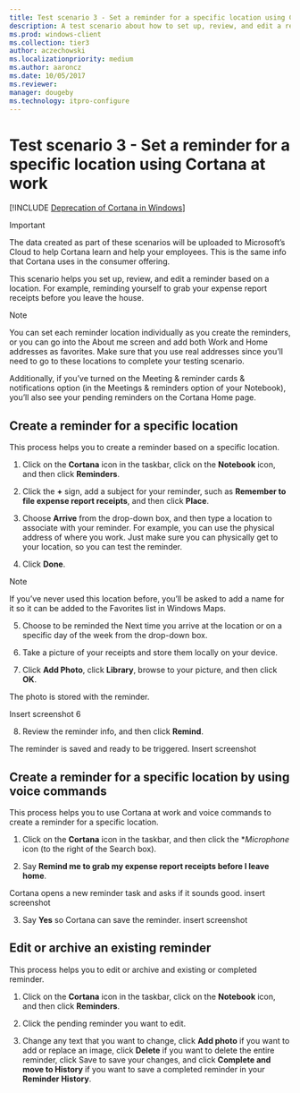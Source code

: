 ```yaml
---
title: Test scenario 3 - Set a reminder for a specific location using Cortana at work
description: A test scenario about how to set up, review, and edit a reminder based on a location.
ms.prod: windows-client
ms.collection: tier3
author: aczechowski
ms.localizationpriority: medium
ms.author: aaroncz
ms.date: 10/05/2017
ms.reviewer: 
manager: dougeby
ms.technology: itpro-configure
---
```


# Test scenario 3 - Set a reminder for a specific location using Cortana at work
<!--Using include for Cortana in Windows deprecation -->
[!INCLUDE [Deprecation of Cortana in Windows](./includes/cortana-deprecation.md)]

>[!Important]
>The data created as part of these scenarios will be uploaded to Microsoft’s Cloud to help Cortana learn and help your employees. This is the same info that Cortana uses in the consumer offering.

This scenario helps you set up, review, and edit a reminder based on a location. For example, reminding yourself to grab your expense report receipts before you leave the house.

>[!Note]
>You can set each reminder location individually as you create the reminders, or you can go into the About me screen and add both Work and Home addresses as favorites. Make sure that you use real addresses since you’ll need to go to these locations to complete your testing scenario.

Additionally, if you’ve turned on the Meeting & reminder cards & notifications option (in the Meetings & reminders option of your Notebook), you’ll also see your pending reminders on the Cortana Home page.

## Create a reminder for a specific location

This process helps you to create a reminder based on a specific location.

1. Click on the **Cortana** icon in the taskbar, click on the **Notebook** icon, and then click **Reminders**.

2. Click the **+** sign, add a subject for your reminder, such as **Remember to file expense report receipts**, and then click **Place**.

3. Choose **Arrive** from the drop-down box, and then type a location to associate with your reminder. For example, you can use the physical address of where you work. Just make sure you can physically get to your location, so you can test the reminder.

4. Click **Done**.

>[!Note]
>If you’ve never used this location before, you’ll be asked to add a name for it so it can be added to the Favorites list in Windows Maps.

5. Choose to be reminded the Next time you arrive at the location or on a specific day of the week from the drop-down box.

6. Take a picture of your receipts and store them locally on your device.

7. Click **Add Photo**, click **Library**, browse to your picture, and then click **OK**.

The photo is stored with the reminder.

Insert screenshot 6

8. Review the reminder info, and then click **Remind**.

The reminder is saved and ready to be triggered.
Insert screenshot

## Create a reminder for a specific location by using voice commands

This process helps you to use Cortana at work and voice commands to create a reminder for a specific location.

1. Click on the **Cortana** icon in the taskbar, and then click the **Microphone* icon (to the right of the Search box).

2. Say **Remind me to grab my expense report receipts before I leave home**.

Cortana opens a new reminder task and asks if it sounds good.
insert screenshot

3. Say **Yes** so Cortana can save the reminder.
insert screenshot

## Edit or archive an existing reminder

This process helps you to edit or archive and existing or completed reminder.

1. Click on the **Cortana** icon in the taskbar, click on the **Notebook** icon, and then click **Reminders**.

2. Click the pending reminder you want to edit.

3. Change any text that you want to change, click **Add photo** if you want to add or replace an image, click **Delete** if you want to delete the entire reminder, click Save to save your changes, and click **Complete and move to History** if you want to save a completed reminder in your **Reminder History**.
